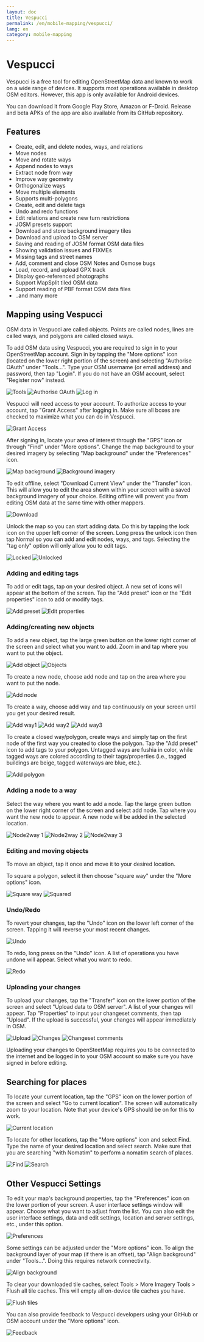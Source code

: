 ```yaml
---
layout: doc
title: Vespucci
permalink: /en/mobile-mapping/vespucci/
lang: en
category: mobile-mapping
---
```


Vespucci
=============

Vespucci is a free tool for editing OpenStreetMap data and known to work on a wide range of devices. It supports most operations available in desktop OSM editors. However, this app is only available for Android devices. 

You can download it from Google Play Store, Amazon or F-Droid. Release and beta APKs of the app are also available from its GitHub repository.

Features
---------------

+ Create, edit, and delete nodes, ways, and relations
+ Move nodes
+ Move and rotate ways
+ Append nodes to ways
+ Extract node from way
+ Improve way geometry
+ Orthogonalize ways
+ Move multiple elements
+ Supports multi-polygons
+ Create, edit and delete tags
+ Undo and redo functions
+ Edit relations and create new turn restrictions
+ JOSM presets support
+ Download and store background imagery tiles
+ Download and upload to OSM server
+ Saving and reading of JOSM format OSM data files
+ Showing validation issues and FIXMEs
+ Missing tags and street names
+ Add, comment and close OSM Notes and Osmose bugs
+ Load, record, and upload GPX track
+ Display geo-referenced photographs
+ Support MapSplit tiled OSM data
+ Support reading of PBF format OSM data files
+ ..and many more

Mapping using Vespucci
---------------

OSM data in Vespucci are called objects. Points are called nodes, lines are called ways, and polygons are called closed ways.

To add OSM data using Vespucci, you are required to sign in to your OpenStreetMap account. Sign in by tapping the "More options" icon (located on the lower right portion of the screen) and selecting "Authorise OAuth" under "Tools...". Type your OSM username (or email address) and password, then tap "Login". If you do not have an OSM account, select "Register now" instead. 

![Tools][]
![Authorise OAuth][]
![Log in][]

Vespucci will need access to your account. To authorize access to your account, tap "Grant Access" after logging in. Make sure all boxes are checked to maximize what you can do in Vespucci.

![Grant Access][]

After signing in, locate your area of interest through the "GPS" icon or through "Find" under "More options". Change the map background to your desired imagery by selecting "Map background" under the "Preferences" icon.

![Map background][]
![Background imagery][]

To edit offline, select "Download Current View" under the "Transfer" icon. This will allow you to edit the area shown within your screen with a saved background imagery of your choice. Editing offline will prevent you from editing OSM data at the same time with other mappers.

![Download][]

Unlock the map so you can start adding data. Do this by tapping the lock icon on the upper left corner of the screen. Long press the unlock icon then tap Normal so you can add and edit nodes, ways, and tags. Selecting the "tag only" option will only allow you to edit tags.

![Locked][]
![Unlocked][]

### Adding and editing tags

To add or edit tags, tap on your desired object. A new set of icons will appear at the bottom of the screen. Tap the "Add preset" icon or the "Edit properties" icon to add or modify tags.

![Add preset][]
![Edit properties][]

### Adding/creating new objects

To add a new object, tap the large green button on the lower right corner of the screen and select what you want to add. Zoom in and tap where you want to put the object.

![Add object][]
![Objects][]

To create a new node, choose add node and tap on the area where you want to put the node.

![Add node][]

To create a way, choose add way and tap continuously on your screen until you get your desired result. 

![Add way1][]
![Add way2][]
![Add way3][]

To create a closed way/polygon, create ways and simply tap on the first node of the first way you created to close the polygon. Tap the "Add preset" icon to add tags to your polygon. Untagged ways are fushia in color, while tagged ways are colored according to their tags/properties (i.e., tagged buildings are beige, tagged waterways are blue, etc.).

![Add polygon][]

### Adding a node to a way

Select the way where you want to add a node. Tap the large green button on the lower right corner of the screen and select add node. Tap where you want the new node to appear. A new node will be added in the selected location.

![Node2way 1][]
![Node2way 2][]
![Node2way 3][]

### Editing and moving objects

To move an object, tap it once and move it to your desired location.

To square a polygon, select it then choose "square way" under the "More options" icon.

![Square way][]
![Squared][]

### Undo/Redo

To revert your changes, tap the "Undo" icon on the lower left corner of the screen. Tapping it will reverse your most recent changes.

![Undo][]

To redo, long press on the "Undo" icon. A list of operations you have undone will appear. Select what you want to redo.

![Redo][]

### Uploading your changes

To upload your changes, tap the "Transfer" icon on the lower portion of the screen and select "Upload data to OSM server". A list of your changes will appear. Tap "Properties" to input your changeset comments, then tap "Upload". If the upload is successful, your changes will appear immediately in OSM.

![Upload][]
![Changes][]
![Changeset comments][]

Uploading your changes to OpenSteetMap requires you to be connected to the internet and be logged in to your OSM account so make sure you have signed in before editing.

Searching for places
---------------

To locate your current location, tap the "GPS" icon on the lower portion of the screen and select "Go to current location". The screen will automatically zoom to your location. Note that your device's GPS should be on for this to work.

![Current location][]

To locate for other locations, tap the "More options" icon and select Find. Type the name of your desired location and select search. Make sure that you are searching "with Nomatim" to perform a nomatim search of places.

![Find][]
![Search][]

Other Vespucci Settings
---------------

To edit your map's background properties, tap the "Preferences" icon on the lower portion of your screen. A user interface settings window will appear. Choose what you want to adjust from the list. You can also edit the user interface settings, data and edit settings, location and server settings, etc., under this option.

![Preferences][]

Some settings can be adjusted under the "More options" icon. To align the background layer of your map (if there is an offset), tap "Align background" under "Tools...". Doing this requires network connectivity. 

![Align background][]

To clear your downloaded tile caches, select Tools > More Imagery Tools > Flush all tile caches. This will empty all on-device tile caches you have.

![Flush tiles][]

You can also provide feedback to Vespucci developers using your GitHub or OSM account under the "More options" icon.

![Feedback][]


[Tools]: /images/mobile-mapping/vespucci_tools.PNG
[Authorise OAuth]: /images/mobile-mapping/vespucci_oath.PNG
[Log in]: /images/mobile-mapping/vespucci_login.PNG
[Grant Access]: /images/mobile-mapping/vespucci_grant_access.PNG
[Map background]: /images/mobile-mapping/vespucci_map_background.PNG
[Background imagery]: /images/mobile-mapping/vespucci_imagery.PNG
[Download]: /images/mobile-mapping/vespucci_download.PNG
[Locked]: /images/mobile-mapping/vespucci_locked.PNG
[Unlocked]: /images/mobile-mapping/vespucci_unlocked.PNG
[Add preset]: /images/mobile-mapping/vespucci_add_preset.PNG
[Edit properties]: /images/mobile-mapping/vespucci_edit_properties.PNG
[Add object]: /images/mobile-mapping/vespucci_add_object.PNG
[Objects]: /images/mobile-mapping/vespucci_objects.PNG
[Add node]: /images/mobile-mapping/vespucci_add_node.PNG
[Add way1]: /images/mobile-mapping/vespucci_add_way1.PNG
[Add way2]: /images/mobile-mapping/vespucci_add_way2.PNG
[Add way3]: /images/mobile-mapping/vespucci_add_way3.PNG
[Add polygon]: /images/mobile-mapping/vespucci_add_polygon.PNG
[Node2way 1]: /images/mobile-mapping/vespucci_add_node2way1.PNG
[Node2way 2]: /images/mobile-mapping/vespucci_add_node2way2.PNG
[Node2way 3]: /images/mobile-mapping/vespucci_add_node2way3.PNG
[Square way]: /images/mobile-mapping/vespucci_square_way.PNG
[Squared]: /images/mobile-mapping/vespucci_squared.PNG
[Undo]: /images/mobile-mapping/vespucci_undo.PNG
[Redo]: /images/mobile-mapping/vespucci_redo.PNG
[Upload]: /images/mobile-mapping/vespucci_upload.PNG
[Changes]: /images/mobile-mapping/vespucci_changes.PNG
[Changeset comments]: /images/mobile-mapping/vespucci_changeset.PNG
[Current location]: /images/mobile-mapping/vespucci_current_location.PNG
[Find]: /images/mobile-mapping/vespucci_find.PNG
[Search]: /images/mobile-mapping/vespucci_search.PNG
[Preferences]: /images/mobile-mapping/vespucci_preferences.PNG
[Align background]: /images/mobile-mapping/vespucci_align_background.PNG
[Flush tiles]: /images/mobile-mapping/vespucci_flush_tiles.PNG
[Feedback]: /images/mobile-mapping/vespucci_feedback.PNG

